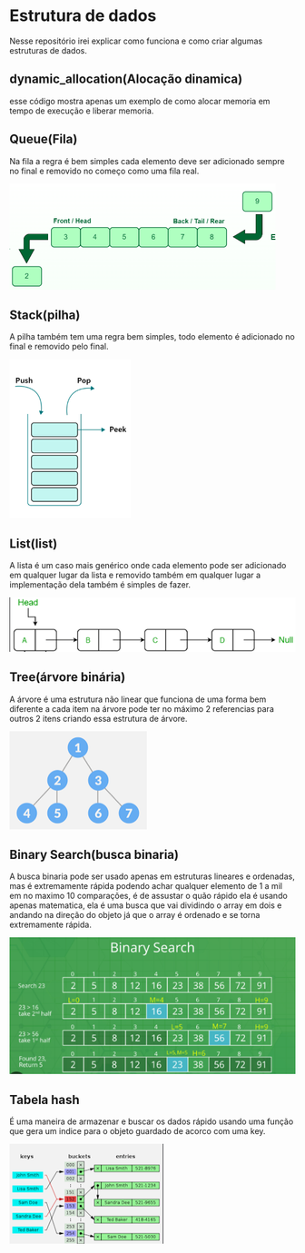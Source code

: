 # Estrutura de dados

Nesse repositório irei explicar como funciona e como criar algumas estruturas de dados.

## dynamic_allocation(Alocação dinamica)

esse código mostra apenas um exemplo de como alocar memoria em tempo de execução e liberar memoria.

## Queue(Fila)

Na fila a regra é bem simples cada elemento deve ser adicionado sempre no final e removido no começo como uma fila real.

<img src="assets/queue.png">

## Stack(pilha)

A pilha também tem uma regra bem simples, todo elemento é adicionado no final e removido pelo final.

<img src="assets/stack.png">

## List(list)

A lista é um caso mais genérico onde cada elemento pode ser adicionado em qualquer lugar da lista e removido também em qualquer lugar a implementação dela também é simples de fazer.

<img src="assets/list.png">

## Tree(árvore binária)

A árvore é uma estrutura não linear que funciona de uma forma bem diferente a cada item na árvore pode ter no máximo 2 referencias para outros 2 itens criando essa estrutura de árvore.

<img src="assets/tree.png">

## Binary Search(busca binaria)

A busca binaria pode ser usado apenas em estruturas lineares e ordenadas, mas é extremamente rápida
podendo achar qualquer elemento de 1 a mil em no maximo 10 comparações, é de assustar o quão rápido ela é usando apenas matematica, ela é uma busca que vai dividindo o array em dois e andando na direção do objeto já que o array é ordenado e se torna extremamente rápida.

<img src="assets/binarySearch.png">

## Tabela hash

É uma maneira de armazenar e buscar os dados rápido usando uma função que gera um indice para o objeto guardado de acorco com uma key.

<img src="assets/hashTable.png">

